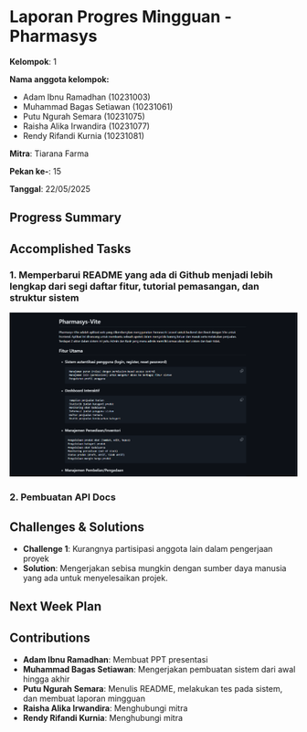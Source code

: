 # Laporan Progres Mingguan - Pharmasys

**Kelompok**: 1

**Nama anggota kelompok:**
- Adam Ibnu Ramadhan (10231003)
- Muhammad Bagas Setiawan (10231061)
- Putu Ngurah Semara (10231075)
- Raisha Alika Irwandira (10231077)
- Rendy Rifandi Kurnia (10231081)

**Mitra**: Tiarana Farma

**Pekan ke-**: 15

**Tanggal**: 22/05/2025

## Progress Summary


## Accomplished Tasks
 ### 1. Memperbarui README yang ada di Github menjadi lebih lengkap dari segi daftar fitur, tutorial pemasangan, dan struktur sistem
 ![alt text](IMG/Readme.png)
 ### 2. Pembuatan API Docs 

## Challenges & Solutions
- **Challenge 1**: Kurangnya partisipasi anggota lain dalam pengerjaan proyek
- **Solution**: Mengerjakan sebisa mungkin dengan sumber daya manusia yang ada untuk menyelesaikan projek.

## Next Week Plan

## Contributions
- **Adam Ibnu Ramadhan**: Membuat PPT presentasi
- **Muhammad Bagas Setiawan**:  Mengerjakan pembuatan sistem dari awal hingga akhir
- **Putu Ngurah Semara**: Menulis README, melakukan tes pada sistem, dan membuat laporan mingguan 
- **Raisha Alika Irwandira**:  Menghubungi mitra
- **Rendy Rifandi Kurnia**: Menghubungi mitra
